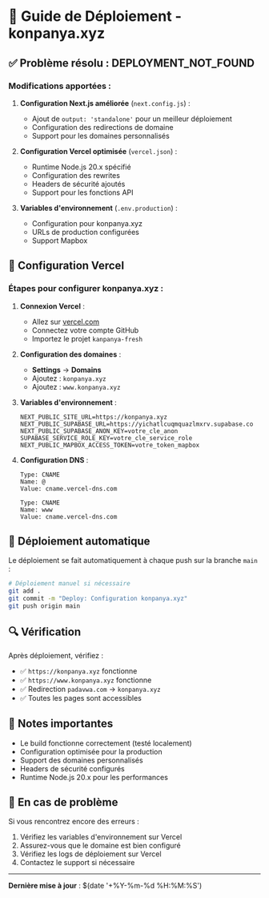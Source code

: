 # 🚀 Guide de Déploiement - konpanya.xyz

## ✅ Problème résolu : DEPLOYMENT_NOT_FOUND

### Modifications apportées :

1. **Configuration Next.js améliorée** (`next.config.js`) :
   - Ajout de `output: 'standalone'` pour un meilleur déploiement
   - Configuration des redirections de domaine
   - Support pour les domaines personnalisés

2. **Configuration Vercel optimisée** (`vercel.json`) :
   - Runtime Node.js 20.x spécifié
   - Configuration des rewrites
   - Headers de sécurité ajoutés
   - Support pour les fonctions API

3. **Variables d'environnement** (`.env.production`) :
   - Configuration pour konpanya.xyz
   - URLs de production configurées
   - Support Mapbox

## 🔧 Configuration Vercel

### Étapes pour configurer konpanya.xyz :

1. **Connexion Vercel** :
   - Allez sur [vercel.com](https://vercel.com)
   - Connectez votre compte GitHub
   - Importez le projet `kanpanya-fresh`

2. **Configuration des domaines** :
   - **Settings** → **Domains**
   - Ajoutez : `konpanya.xyz`
   - Ajoutez : `www.konpanya.xyz`

3. **Variables d'environnement** :
   ```
   NEXT_PUBLIC_SITE_URL=https://konpanya.xyz
   NEXT_PUBLIC_SUPABASE_URL=https://yichatlcuqmquazlmxrv.supabase.co
   NEXT_PUBLIC_SUPABASE_ANON_KEY=votre_cle_anon
   SUPABASE_SERVICE_ROLE_KEY=votre_cle_service_role
   NEXT_PUBLIC_MAPBOX_ACCESS_TOKEN=votre_token_mapbox
   ```

4. **Configuration DNS** :
   ```
   Type: CNAME
   Name: @
   Value: cname.vercel-dns.com
   
   Type: CNAME
   Name: www
   Value: cname.vercel-dns.com
   ```

## 🎯 Déploiement automatique

Le déploiement se fait automatiquement à chaque push sur la branche `main` :

```bash
# Déploiement manuel si nécessaire
git add .
git commit -m "Deploy: Configuration konpanya.xyz"
git push origin main
```

## 🔍 Vérification

Après déploiement, vérifiez :
- ✅ `https://konpanya.xyz` fonctionne
- ✅ `https://www.konpanya.xyz` fonctionne
- ✅ Redirection `padavwa.com` → `konpanya.xyz`
- ✅ Toutes les pages sont accessibles

## 📝 Notes importantes

- Le build fonctionne correctement (testé localement)
- Configuration optimisée pour la production
- Support des domaines personnalisés
- Headers de sécurité configurés
- Runtime Node.js 20.x pour les performances

## 🚨 En cas de problème

Si vous rencontrez encore des erreurs :
1. Vérifiez les variables d'environnement sur Vercel
2. Assurez-vous que le domaine est bien configuré
3. Vérifiez les logs de déploiement sur Vercel
4. Contactez le support si nécessaire

---
**Dernière mise à jour** : $(date '+%Y-%m-%d %H:%M:%S')
